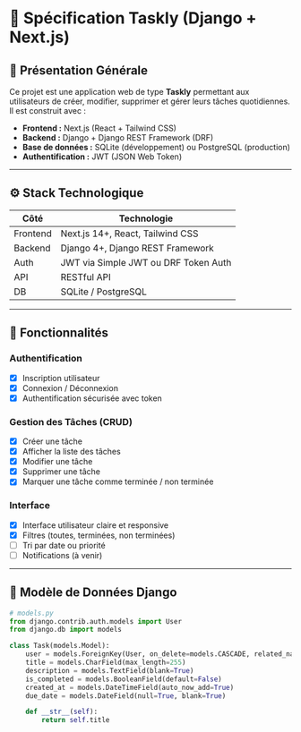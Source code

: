 # 📝 Spécification Taskly (Django + Next.js)

## 📘 Présentation Générale

Ce projet est une application web de type **Taskly** permettant aux utilisateurs de créer, modifier, supprimer et gérer leurs tâches quotidiennes. Il est construit avec :

- **Frontend :** Next.js (React + Tailwind CSS)
- **Backend :** Django + Django REST Framework (DRF)
- **Base de données :** SQLite (développement) ou PostgreSQL (production)
- **Authentification :** JWT (JSON Web Token)

---

## ⚙️ Stack Technologique

| Côté       | Technologie              |
|------------|--------------------------|
| Frontend   | Next.js 14+, React, Tailwind CSS |
| Backend    | Django 4+, Django REST Framework |
| Auth       | JWT via Simple JWT ou DRF Token Auth |
| API        | RESTful API              |
| DB         | SQLite / PostgreSQL      |

---

## 🎯 Fonctionnalités

### Authentification
- [x] Inscription utilisateur
- [x] Connexion / Déconnexion
- [x] Authentification sécurisée avec token

### Gestion des Tâches (CRUD)
- [x] Créer une tâche
- [x] Afficher la liste des tâches
- [x] Modifier une tâche
- [x] Supprimer une tâche
- [x] Marquer une tâche comme terminée / non terminée

### Interface
- [x] Interface utilisateur claire et responsive
- [x] Filtres (toutes, terminées, non terminées)
- [ ] Tri par date ou priorité
- [ ] Notifications (à venir)

---

## 🧩 Modèle de Données Django

```python
# models.py
from django.contrib.auth.models import User
from django.db import models

class Task(models.Model):
    user = models.ForeignKey(User, on_delete=models.CASCADE, related_name='tasks')
    title = models.CharField(max_length=255)
    description = models.TextField(blank=True)
    is_completed = models.BooleanField(default=False)
    created_at = models.DateTimeField(auto_now_add=True)
    due_date = models.DateField(null=True, blank=True)

    def __str__(self):
        return self.title

